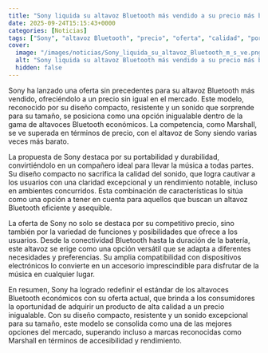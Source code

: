 ```yaml
---
title: "Sony liquida su altavoz Bluetooth más vendido a su precio más bajo, varias veces más barato que Marshall"
date: 2025-09-24T15:15:43+0000
categories: [Noticias]
tags: ["Sony", "altavoz Bluetooth", "precio", "oferta", "calidad", "portabilidad", "competencia."]
cover:
  image: "/images/noticias/Sony_liquida_su_altavoz_Bluetooth_m_s_ve.png"
  alt: "Sony liquida su altavoz Bluetooth más vendido a su precio más bajo, varias veces más barato que Marshall"
  hidden: false
---
```


Sony ha lanzado una oferta sin precedentes para su altavoz Bluetooth más vendido, ofreciéndolo a un precio sin igual en el mercado. Este modelo, reconocido por su diseño compacto, resistente y un sonido que sorprende para su tamaño, se posiciona como una opción inigualable dentro de la gama de altavoces Bluetooth económicos. La competencia, como Marshall, se ve superada en términos de precio, con el altavoz de Sony siendo varias veces más barato.

La propuesta de Sony destaca por su portabilidad y durabilidad, convirtiéndolo en un compañero ideal para llevar la música a todas partes. Su diseño compacto no sacrifica la calidad del sonido, que logra cautivar a los usuarios con una claridad excepcional y un rendimiento notable, incluso en ambientes concurridos. Esta combinación de características lo sitúa como una opción a tener en cuenta para aquellos que buscan un altavoz Bluetooth eficiente y asequible.

La oferta de Sony no solo se destaca por su competitivo precio, sino también por la variedad de funciones y posibilidades que ofrece a los usuarios. Desde la conectividad Bluetooth hasta la duración de la batería, este altavoz se erige como una opción versátil que se adapta a diferentes necesidades y preferencias. Su amplia compatibilidad con dispositivos electrónicos lo convierte en un accesorio imprescindible para disfrutar de la música en cualquier lugar.

En resumen, Sony ha logrado redefinir el estándar de los altavoces Bluetooth económicos con su oferta actual, que brinda a los consumidores la oportunidad de adquirir un producto de alta calidad a un precio inigualable. Con su diseño compacto, resistente y un sonido excepcional para su tamaño, este modelo se consolida como una de las mejores opciones del mercado, superando incluso a marcas reconocidas como Marshall en términos de accesibilidad y rendimiento.
